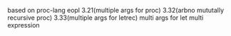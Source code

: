 based on proc-lang
eopl 3.21(multiple args for proc)
     3.32(arbno mututally recursive proc)
     3.33(multiple args for letrec)
     multi args for let
     multi expression
